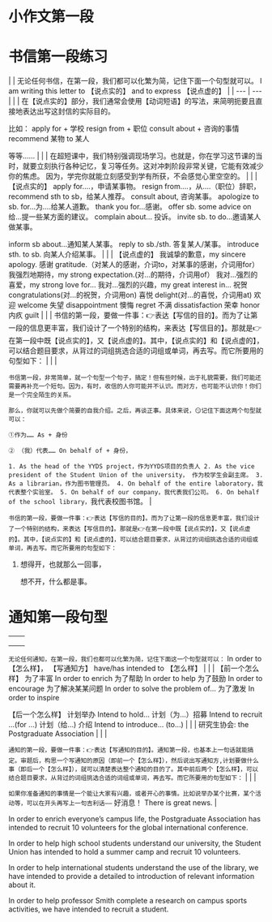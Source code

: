 # 小作文第一段

# 书信第一段练习

|  | 无论任何书信，在第一段，我们都可以化繁为简，记住下面一个句型就可以。
I am writing this letter to 【说点实的】 and to express 【说点虚的】 |
| --- | --- |
|  | 在【说点实的】部分，我们通常会使用【动词短语】的写法，来简明扼要且直接地表达出写这封信的实际目的。

比如：
apply for + 学校
resign from + 职位
consult about + 咨询的事情
recommend 某物 to 某人

等等…… |
|  | 在超短课中，我们特别强调现场学习。也就是，你在学习这节课的当时，就要立刻执行各种记忆，复习等任务。这对冲刺阶段非常关键，它能有效减少你的焦虑。
因为，学完你就能立刻感受到学有所获，不会感觉心里空空的。 |
|  | 【说点实的】
apply for….，申请某事物。
resign from….，从….（职位）辞职， 
recommend sth to sb，给某人推荐。
consult about, 咨询某事。
apologize to sb. for…为….给某人道歉。
thank you for…感谢。
offer sb. some advice on 给…提一些某方面的建议。
complain about… 投诉。
invite sb. to do…邀请某人做某事。

inform sb about…通知某人某事。
reply to sb./sth.  答复某人/某事。
introduce sth. to sb. 向某人介绍某事。
 |
|  | 【说点虚的】
我诚挚的歉意，my sincere apology.
感谢 gratitude.（对某人的感谢，介词to，对某事的感谢，介词用for）
我强烈地期待，my strong expectation.(对…的期待，介词用of）
我对…强烈的喜爱，my strong love for…
我对…强烈的兴趣，my great interest in…
祝贺 congratulations(对…的祝贺，介词用on)
喜悦 delight(对…的喜悦，介词用at)
欢迎 welcome
失望 disappointment
懊悔 regret
不满 dissatisfaction
荣幸 honor
内疚 guilt
 |
|  | 书信的第一段，要做一件事：👉表达【写信的目的】。而为了让第一段的信息更丰富，我们设计了一个特别的结构，来表达【写信目的】。那就是👉在第一段中既【说点实的】，又【说点虚的】。其中，【说点实的】和【说点虚的】，可以结合题目要求，从背过的词组挑选合适的词组或单词，再去写。而它所要用的句型如下： |
|  | 

`书信第一段，非常简单，就一个句型一个句子，搞定！但有些时候，出于礼貌需要，我们可能还需要再补充一个短句。因为，有时，收信的人你可能并不认识。而对方，也可能不认识你！你们是一个完全陌生的关系。`

`那么，你就可以先做个简要的自我介绍。之后，再谈正事。具体来说，😏记住下面这两个句型就可以：`

`①作为……
As + 身份`

`② （我）代表……
On behalf of + 身份，`

`1. As the head of the YYDS project，作为YYDS项目的负责人
2. As the vice president of the Student Union of the university，
作为校学生会副主席。
3. As a librarian，作为图书管理员。
4. On behalf of the entire laboratory，我代表整个实验室。
5. On behalf of our company，我代表我们公司。
6. On behalf of the school library，`我代表校图书馆。 |

```
书信的第一段，要做一件事：👉表达【写信的目的】。而为了让第一段的信息更丰富，我们设计了一个特别的结构，来表达【写信目的】。那就是👉在第一段中既【说点实的】，又【说点虚的】。其中，【说点实的】和【说点虚的】，可以结合题目要求，从背过的词组挑选合适的词组或单词，再去写。而它所要用的句型如下：
```

1. 想得开，也就那么一回事，
    
    想不开，什么都是事。
    

# 通知第一段句型

|  |  |
| --- | --- |
|  |  |
|  |  |
|  | 

`无论任何通知，在第一段，我们也都可以化繁为简，记住下面这一个句型就可以：`
In order to 【怎么样】， 【写通知方】 have/has intended to 【怎么样】 |
|  | 【前一个怎么样】
为了丰富 In order to enrich
为了帮助 In order to help
为了鼓励 In order to encourage
为了解决某某问题 In order to solve the problem of…
为了激发 In order to inspire

【后一个怎么样】
计划举办 Intend to hold…
计划（为…）招募 Intend to recruit …(for …)
计划（给…)   介绍 Intend to introduce… (to…) |
|  | 研究生协会: the Postgraduate Association |
|  | 

`通知的第一段，要做一件事：👉表达【写通知的目的】。通知第一段，也基本上一句话就能搞定。审题后，构思一个写通知的原因（即前一个【怎么样】），然后说出写通知方,计划要做什么事（即后一个【怎么样】），就可以清楚表达整个通知的目的了。其中前后两个【怎么样】，可以结合题目要求，从背过的词组挑选合适的词组或单词，再去写。而它所要用的句型如下：` |
|  | 

`如果你准备通知的事情是一个能让大家有兴趣，或者开心的事情。比如说举办某个比赛，某个活动等，可以在开头再写上一句吉利话——`
好消息！ There is great news. |

In order to enrich everyone’s campus life, the Postgraduate Association has intended to recruit 10 volunteers for the global international conference.

In order to help high school students understand our university, the Student Union has intended to hold a summer camp and recruit 10 volunteers.

In order to help international students understand the use of the library, we have intended to provide a detailed to introduction of relevant information about it.

In order to help professor Smith complete a research on campus sports activities, we have intended to recruit a student.